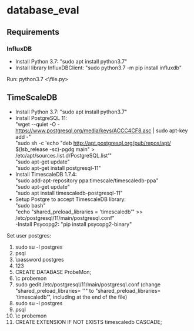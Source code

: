 # database_eval
## Requirements
### InfluxDB
- Install Python 3.7: "sudo apt install python3.7"
- Install library InfluxDBClient: "sudo python3.7 -m pip install influxdb"

Run: python3.7 <\file.py>

## TimeScaleDB
- Install Python 3.7: "sudo apt install python3.7"  
- Install PostgreSQL 11:  
    "wget --quiet -O - https://www.postgresql.org/media/keys/ACCC4CF8.asc | sudo apt-key add -"  
    "sudo sh -c 'echo "deb http://apt.postgresql.org/pub/repos/apt/ $(lsb_release -sc)-pgdg main" > /etc/apt/sources.list.d/PostgreSQL.list'"  
    "sudo apt-get update"  
    "sudo apt-get install postgresql-11"  
- Install TimescaleDB 1.7.4:  
    "sudo add-apt-repository ppa:timescale/timescaledb-ppa"  
    "sudo apt-get update"  
    "sudo apt install timescaledb-postgresql-11"  
- Setup Postgre to accept TimescaleDB library:  
    "sudo bash"  
    "echo "shared_preload_libraries = 'timescaledb'" >> /etc/postgresql/11/main/postgresql.conf"  
-Install Psycopg2: "pip install psycopg2-binary"  

Set user postgres:
1. sudo su -l postgres
2. psql
3. \password postgres
4. 123
5. CREATE DATABASE ProbeMon;
6. \c probemon
7. sudo gedit /etc/postgresql/11/main/postgresql.conf (change "shared_preload_libraries= ''" to "shared_preload_libraries= 'timescaledb'", including at the end of the file)
8. sudo su -l postgres
9. psql
10. \c probemon
11. CREATE EXTENSION IF NOT EXISTS timescaledb CASCADE;